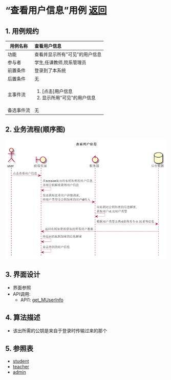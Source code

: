 # “查看用户信息”用例 [返回](../README.md)

## 1. 用例规约

|用例名称|查看用户信息|
|-------|:-------------|
|功能|查看并显示所有"可见"的用户信息|
|参与者|学生,任课教师,院系管理员|
|前置条件|登录到了本系统|
|后置条件|无|
|主事件流|<ol><li>[点击]用户信息</li><li>显示所用"可见"的用户信息</li></ol>|
|备选事件流|无|

## 2. 业务流程(顺序图)

![查看用户信息](../../out/test6/sequence/查看用户信息.png)

## 3. 界面设计

- 界面参照
- API调用:
    - API1: [get_MUserInfo](../api/get_MUserInfo.md)

## 4. 算法描述
    
- 该出所需的公钥是来自于登录时传输过来的那个

## 5. 参照表

- [student](../数据库设计.md/#student)
- [teacher](../数据库设计.md/#teacher)
- [admin](../数据库设计.md/#admin)